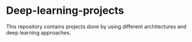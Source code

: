 # Deep-learning-projects
This repository contains projects done by using different architectures and deep learning approaches.
